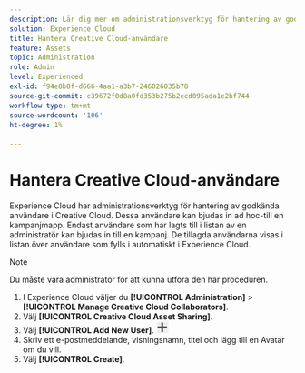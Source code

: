 ```yaml
---
description: Lär dig mer om administrationsverktyg för hantering av godkända Creative Cloud-användare i Experience Cloud.
solution: Experience Cloud
title: Hantera Creative Cloud-användare
feature: Assets
topic: Administration
role: Admin
level: Experienced
exl-id: f94e8b8f-d666-4aa1-a3b7-246026035b78
source-git-commit: c39672f0d8a0fd353b275b2ecd095ada1e2bf744
workflow-type: tm+mt
source-wordcount: '106'
ht-degree: 1%

---
```


# Hantera Creative Cloud-användare

Experience Cloud har administrationsverktyg för hantering av godkända användare i Creative Cloud. Dessa användare kan bjudas in ad hoc-till en kampanjmapp. Endast användare som har lagts till i listan av en administratör kan bjudas in till en kampanj. De tillagda användarna visas i listan över användare som fylls i automatiskt i Experience Cloud.

>[!NOTE]
>
>Du måste vara administratör för att kunna utföra den här proceduren.

1. I Experience Cloud väljer du **[!UICONTROL Administration]** > **[!UICONTROL Manage Creative Cloud Collaborators]**.
1. Välj **[!UICONTROL Creative Cloud Asset Sharing]**.
1. Välj **[!UICONTROL Add New User]**.  ![lägg till ny användare](../../assets/mac_add_icon.png)
1. Skriv ett e-postmeddelande, visningsnamn, titel och lägg till en Avatar om du vill.
1. Välj **[!UICONTROL Create]**.
